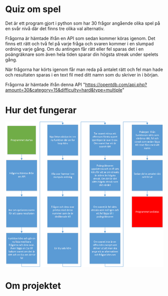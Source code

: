 # Quiz om spel
Det är ett program gjort i python som har 30 frågor angående olika spel på en svår nivå där det finns tre olika val alternativ.

Frågorna är hämtade ifrån en API som sedan kommer köras igenom. Det finns ett rätt och två fel på varje fråga och svaren kommer i en slumpad ordning varje gång. Om du antingen får rätt eller fel sparas det i en poängräknare som även hela tiden sparar din högsta streak under spelets gång. 

När frågorna har körts igenom får man reda på antalet rätt och fel man hade och resultaten sparas i en text fil med ditt namn som du skriver in i början.

Frågorna är hämtade ifrån denna API "https://opentdb.com/api.php?amount=30&category=15&difficulty=hard&type=multiple"

# Hur det fungerar
![Bild på systemet](https://github.com/abbindustrigymnasium/programmering-1-miniprojekt-abbteaede/blob/master/Quiz%20i%20steg.png)

# Om projektet
